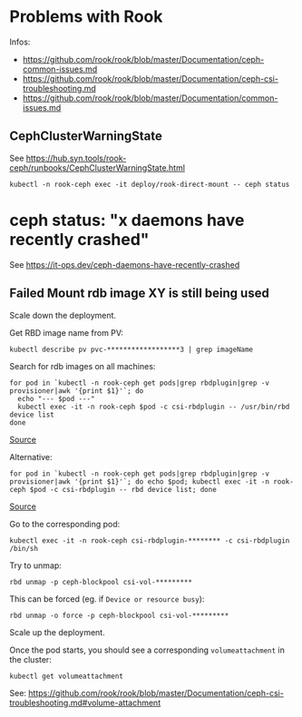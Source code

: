 # Problems with Rook

Infos:
- https://github.com/rook/rook/blob/master/Documentation/ceph-common-issues.md
- https://github.com/rook/rook/blob/master/Documentation/ceph-csi-troubleshooting.md
- https://github.com/rook/rook/blob/master/Documentation/common-issues.md

## CephClusterWarningState
See https://hub.syn.tools/rook-ceph/runbooks/CephClusterWarningState.html

```
kubectl -n rook-ceph exec -it deploy/rook-direct-mount -- ceph status
```

# ceph status: "x daemons have recently crashed"
See https://it-ops.dev/ceph-daemons-have-recently-crashed

## Failed Mount rdb image XY is still being used

Scale down the deployment.

Get RBD image name from PV:
```
kubectl describe pv pvc-******************3 | grep imageName
```

Search for rdb images on all machines:
```
for pod in `kubectl -n rook-ceph get pods|grep rbdplugin|grep -v provisioner|awk '{print $1}'`; do
  echo "--- $pod ---"
  kubectl exec -it -n rook-ceph $pod -c csi-rbdplugin -- /usr/bin/rbd device list
done
```
[Source](https://github.com/rook/rook/issues/4772#issuecomment-601064683)

Alternative:
```
for pod in `kubectl -n rook-ceph get pods|grep rbdplugin|grep -v provisioner|awk '{print $1}'`; do echo $pod; kubectl exec -it -n rook-ceph $pod -c csi-rbdplugin -- rbd device list; done
```
[Source](https://github.com/rook/rook/issues/4772#issuecomment-880130455)

Go to the corresponding pod:

```
kubectl exec -it -n rook-ceph csi-rbdplugin-******** -c csi-rbdplugin /bin/sh
```

Try to unmap:
```
rbd unmap -p ceph-blockpool csi-vol-*********
```

This can be forced (eg. if `Device or resource busy`):
```
rbd unmap -o force -p ceph-blockpool csi-vol-*********
```

Scale up the deployment.

Once the pod starts, you should see a corresponding `volumeattachment` in the cluster:
```
kubectl get volumeattachment
```
See: https://github.com/rook/rook/blob/master/Documentation/ceph-csi-troubleshooting.md#volume-attachment
